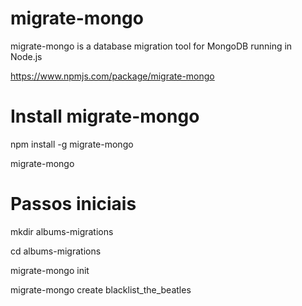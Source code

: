# migrate-mongo
migrate-mongo is a database migration tool for MongoDB running in Node.js

https://www.npmjs.com/package/migrate-mongo

# Install migrate-mongo

npm install -g migrate-mongo

migrate-mongo

# Passos iniciais

mkdir albums-migrations

cd albums-migrations

migrate-mongo init

migrate-mongo create blacklist_the_beatles